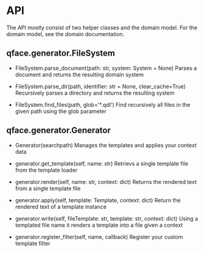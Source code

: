 # API

The API mostly consist of two helper classes and the domain model. For the domain model, see the domain documentation.

## qface.generator.FileSystem

* FileSystem.parse_document(path: str, system: System = None)
    Parses a document and returns the resulting domain system

* FileSystem.parse_dir(path, identifier: str = None, clear_cache=True)
    Recursively parses a directory and returns the resulting system

* FileSystem.find_files(path, glob='*.qdl')
    Find recursively all files in the given path using the glob parameter

## qface.generator.Generator

* Generator(searchpath)
    Manages the templates and applies your context data

* generator.get_template(self, name: str)
    Retrievs a single template file from the template loader

* generator.render(self, name: str, context: dict)
    Returns the rendered text from a single template file

* generator.apply(self, template: Template, context: dict)
    Return the rendered text of a template instance

* generator.write(self, fileTemplate: str, template: str, context: dict)
    Using a templated file name it renders a template into a file given a context

* generator.register_filter(self, name, callback)
    Register your custom template filter